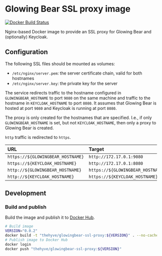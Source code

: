 # Glowing Bear SSL proxy image

[![Docker Build Status](https://img.shields.io/docker/pulls/thehyve/glowingbear-ssl-proxy.svg)](https://hub.docker.com/r/thehyve/glowingbear-ssl-proxy)

Nginx-based Docker image to provide an SSL proxy for Glowing Bear
and (optionally) Keycloak.

## Configuration

The following SSL files should be mounted as volumes: 
- `/etc/nginx/server.pem`: the server certificate chain, valid for both hostnames
- `/etc/nginx/server.key`: the private key for the server

The service redirects traffic to the hostname configured in `GLOWINGBEAR_HOSTNAME`
to port `9080` on the same machine and traffic to the hostname in `KEYCLOAK_HOSTNAME`
to port `8080`. It assumes that Glowing Bear is hosted at port `9080` and Keycloak
is running at port `8080`.

The proxy is only created for the hostnames that are specified. I.e., if only
`GLOWINGBEAR_HOSTNAME` is set, but not `KEYCLOAK_HOSTNAME`, then only a proxy to
Glowing Bear is created.

`http` traffic is redirected to `https`. 

| URL                               | Target
|:--------------------------------- |:------------------------
| `https://${GLOWINGBEAR_HOSTNAME}` | `http://172.17.0.1:9080`
| `https://${KEYCLOAK_HOSTNAME}`    | `http://172.17.0.1:8080`
| `http://${GLOWINGBEAR_HOSTNAME}`  | `https://${GLOWINGBEAR_HOSTNAME}`
| `http://${KEYCLOAK_HOSTNAME}`     | `https://${KEYCLOAK_HOSTNAME}`


## Development

### Build and publish

Build the image and publish it to [Docker Hub](https://hub.docker.com/r/thehyve/glowingbear-ssl-proxy).

```bash
# Build image
VERSION="0.0.2"
docker build -t "thehyve/glowingbear-ssl-proxy:${VERSION}" . --no-cache
# Publish image to Docker Hub
docker login
docker push "thehyve/glowingbear-ssl-proxy:${VERSION}"
```
